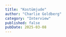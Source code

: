 ```yaml
---
title: "Kostümjude"
author: "Charlie Goldberg"
category: "Interview"
published: false
pubDate: 2025-03-08
---
```

